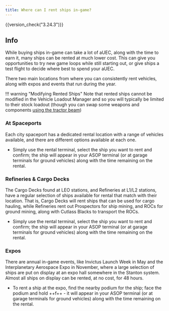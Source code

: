 ```yaml
---
title: Where can I rent ships in-game?
---
```


{{version_check("3.24.3")}}

## Info

While buying ships in-game can take a lot of aUEC, along with the time to earn
it, many ships can be rented at much lower cost. This can give you opportunities
to try new game loops while still starting out, or give ships a test flight to
decide where best to spend your aUEC.

There two main locations from where you can consistently rent vehicles, along
with expos and events that run during the year.

!!! warning "Modifying Rented Ships"
    Note that rented ships cannot be modified in the Vehicle Loadout Manager
    and so you will typically be limited to their stock loadout (though you
    can swap some weapons and components
    [using the tractor beam](./components/swap-components.md#using-a-tractor-beam))

### At Spaceports

Each city spaceport has a dedicated rental location with a range of vehicles
available, and there are different options available at each one.

- Simply use the rental terminal, select the ship you want to rent and confirm;
the ship will appear in your ASOP terminal (or at garage terminals for ground
vehicles) along with the time remaining on the rental.

### Refineries & Cargo Decks

The Cargo Decks found at LEO stations, and Refineries at L1/L2 stations, have
a regular selection of ships available for rental that match with their
location. That is, Cargo Decks will rent ships that can be used for cargo
hauling, while Refineries rent out Prospectors for ship mining, and ROCs for
ground mining, along with Cutlass Blacks to transport the ROCs.

- Simply use the rental terminal, select the ship you want to rent and confirm;
the ship will appear in your ASOP terminal (or at garage terminals for ground
vehicles) along with the time remaining on the rental.

### Expos

There are annual in-game events, like Invictus Launch Week in May and the
Interplanetary Aerospace Expo in November, where a large selection of ships are
put on display at an expo hall somewhere in the Stanton system. Almost all ships
on display can be rented, at no cost, for 48 hours.

- To rent a ship at the expo, find the nearby podium for the ship; face the
podium and hold ++f++ - it will appear in your ASOP terminal (or at garage
terminals for ground vehicles) along with the time remaining on the rental.
